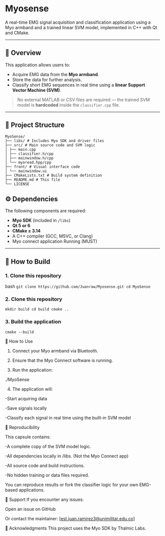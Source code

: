# Myosense

A real-time EMG signal acquisition and classification application using a Myo armband and a trained linear SVM model, implemented in C++ with Qt and CMake.

---

## 🧠 Overview

This application allows users to:

- Acquire EMG data from the **Myo armband**.
- Store the data for further analysis.
- Classify short EMG sequences in real time using a **linear Support Vector Machine (SVM)**.

> No external MATLAB or CSV files are required — the trained SVM model is **hardcoded** inside the `classifier.cpp` file.

---

## 📁 Project Structure
```
MyoSense/
├── libs/ # Includes Myo SDK and driver files
├── src/ # Main source code and SVM logic
│ ├── main.cpp
│ ├── classifier.h/cpp
│ ├── mainwindow.h/cpp
│ └── myoread.hpp/cpp
├── front/ # Visual interface code
│ └── mainwindow.ui
├── CMakeLists.txt # Build system definition
├── README.md # This file
└── LICENSE
```
## ⚙️ Dependencies

The following components are required:

- **Myo SDK** (included in `/libs`)
- **Qt 5 or 6**
- **CMake ≥ 3.14**
- A C++ compiler (GCC, MSVC, or Clang)
- Myo connect application Running (MUST)

---

## 🚀 How to Build

### 1. Clone this repository

bash
`git clone https://github.com/Juanraw/Myosense.git
cd MyoSense`

### 2. Clone this repository
`mkdir build
cd build
cmake ..`

### 3. Build the application

`cmake --build`

🎯 How to Use

1. Connect your Myo armband via Bluetooth.

2. Ensure that the Myo Connect software is running.

3. Run the application:

./MyoSense       

4. The application will:
   
  -Start acquiring data

  -Save signals locally

  -Classify each signal in real time using the built-in SVM model


🧪 Reproducibility

This capsule contains:

  -A complete copy of the SVM model logic.

  -All dependencies locally in /libs. (Not the Myo Connect app)

  -All source code and build instructions.

  -No hidden training or data files required.

You can reproduce results or fork the classifier logic for your own EMG-based applications.

🙋 Support
If you encounter any issues:

Open an issue on GitHub

Or contact the maintainer: [est.juan.ramirez3@unimilitar.edu.co]

📌 Acknowledgments
This project uses the Myo SDK by Thalmic Labs.
